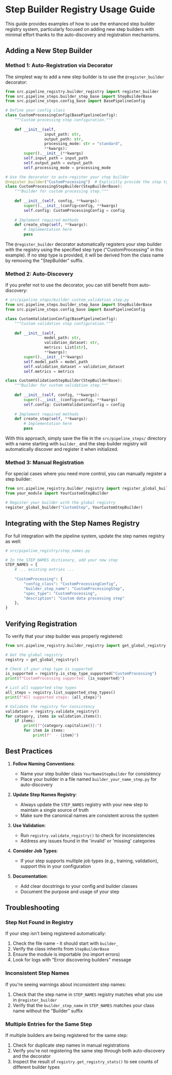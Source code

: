 # Step Builder Registry Usage Guide

This guide provides examples of how to use the enhanced step builder registry system, particularly focused on adding new step builders with minimal effort thanks to the auto-discovery and registration mechanisms.

## Adding a New Step Builder

### Method 1: Auto-Registration via Decorator

The simplest way to add a new step builder is to use the `@register_builder` decorator:

```python
from src.pipeline_registry.builder_registry import register_builder
from src.pipeline_steps.builder_step_base import StepBuilderBase
from src.pipeline_steps.config_base import BasePipelineConfig

# Define your config class
class CustomProcessingConfig(BasePipelineConfig):
    """Custom processing step configuration."""
    
    def __init__(self, 
                 input_path: str,
                 output_path: str,
                 processing_mode: str = "standard",
                 **kwargs):
        super().__init__(**kwargs)
        self.input_path = input_path
        self.output_path = output_path
        self.processing_mode = processing_mode

# Use the decorator to auto-register your step builder
@register_builder("CustomProcessing")  # Explicitly provide the step type
class CustomProcessingStepBuilder(StepBuilderBase):
    """Builder for custom processing step."""
    
    def __init__(self, config, **kwargs):
        super().__init__(config=config, **kwargs)
        self.config: CustomProcessingConfig = config
    
    # Implement required methods
    def create_step(self, **kwargs):
        # Implementation here
        pass
```

The `@register_builder` decorator automatically registers your step builder with the registry using the specified step type ("CustomProcessing" in this example). If no step type is provided, it will be derived from the class name by removing the "StepBuilder" suffix.

### Method 2: Auto-Discovery

If you prefer not to use the decorator, you can still benefit from auto-discovery:

```python
# src/pipeline_steps/builder_custom_validation_step.py
from src.pipeline_steps.builder_step_base import StepBuilderBase
from src.pipeline_steps.config_base import BasePipelineConfig

class CustomValidationConfig(BasePipelineConfig):
    """Custom validation step configuration."""
    
    def __init__(self, 
                 model_path: str,
                 validation_dataset: str,
                 metrics: List[str],
                 **kwargs):
        super().__init__(**kwargs)
        self.model_path = model_path
        self.validation_dataset = validation_dataset
        self.metrics = metrics

class CustomValidationStepBuilder(StepBuilderBase):
    """Builder for custom validation step."""
    
    def __init__(self, config, **kwargs):
        super().__init__(config=config, **kwargs)
        self.config: CustomValidationConfig = config
    
    # Implement required methods
    def create_step(self, **kwargs):
        # Implementation here
        pass
```

With this approach, simply save the file in the `src/pipeline_steps/` directory with a name starting with `builder_` and the step builder registry will automatically discover and register it when initialized.

### Method 3: Manual Registration

For special cases where you need more control, you can manually register a step builder:

```python
from src.pipeline_registry.builder_registry import register_global_builder
from your_module import YourCustomStepBuilder

# Register your builder with the global registry
register_global_builder("CustomStep", YourCustomStepBuilder)
```

## Integrating with the Step Names Registry

For full integration with the pipeline system, update the step names registry as well:

```python
# src/pipeline_registry/step_names.py

# In the STEP_NAMES dictionary, add your new step
STEP_NAMES = {
    # ... existing entries ...
    
    "CustomProcessing": {
        "config_class": "CustomProcessingConfig",
        "builder_step_name": "CustomProcessingStep", 
        "spec_type": "CustomProcessing",
        "description": "Custom data processing step"
    },
}
```

## Verifying Registration

To verify that your step builder was properly registered:

```python
from src.pipeline_registry.builder_registry import get_global_registry

# Get the global registry
registry = get_global_registry()

# Check if your step type is supported
is_supported = registry.is_step_type_supported("CustomProcessing")
print(f"CustomProcessing supported: {is_supported}")

# List all supported step types
all_steps = registry.list_supported_step_types()
print(f"All supported steps: {all_steps}")

# Validate the registry for consistency
validation = registry.validate_registry()
for category, items in validation.items():
    if items:
        print(f"{category.capitalize()}:")
        for item in items:
            print(f"  - {item}")
```

## Best Practices

1. **Follow Naming Conventions**: 
   - Name your step builder class `YourNameStepBuilder` for consistency
   - Place your builder in a file named `builder_your_name_step.py` for auto-discovery

2. **Update Step Names Registry**:
   - Always update the `STEP_NAMES` registry with your new step to maintain a single source of truth
   - Make sure the canonical names are consistent across the system

3. **Use Validation**:
   - Run `registry.validate_registry()` to check for inconsistencies
   - Address any issues found in the 'invalid' or 'missing' categories

4. **Consider Job Types**:
   - If your step supports multiple job types (e.g., training, validation), support this in your configuration

5. **Documentation**:
   - Add clear docstrings to your config and builder classes
   - Document the purpose and usage of your step

## Troubleshooting

### Step Not Found in Registry

If your step isn't being registered automatically:

1. Check the file name - it should start with `builder_`
2. Verify the class inherits from `StepBuilderBase`
3. Ensure the module is importable (no import errors)
4. Look for logs with "Error discovering builders" message

### Inconsistent Step Names

If you're seeing warnings about inconsistent step names:

1. Check that the step name in `STEP_NAMES` registry matches what you use in `@register_builder`
2. Verify that the `builder_step_name` in `STEP_NAMES` matches your class name without the "Builder" suffix

### Multiple Entries for the Same Step

If multiple builders are being registered for the same step:

1. Check for duplicate step names in manual registrations
2. Verify you're not registering the same step through both auto-discovery and the decorator
3. Inspect the result of `registry.get_registry_stats()` to see counts of different builder types
